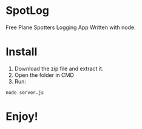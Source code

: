 # SpotLog
Free Plane Spotters Logging App
Written with node.

# Install

1. Download the zip file and extract it.
2. Open the folder in CMD
3. Run:
```
node server.js
```

# Enjoy!
